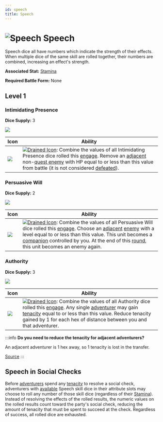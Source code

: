 ```yaml
---
id: speech
title: Speech
---
```


# <img src="/icons/skills/speech/icon.png" alt="Speech" className="icon-svg" /> Speech

Speech dice all have numbers which indicate the strength of their effects. When multiple dice of the same skill are rolled together, their numbers are combined, increasing an effect's strength.

**Associated Stat:** [Stamina](/docs/adventurer/stats/stamina)

**Required Battle Form:** None

## Level 1

### Intimidating Presence

**Dice Supply:** 3

<img src="/icons/skills/speech/intimidating-presence-all-results.png" className="skill-icon" />

| Icon                                                                                | Ability                                                                                                                                                                                                                                                                                                                                                                                                                          |
| ----------------------------------------------------------------------------------- | -------------------------------------------------------------------------------------------------------------------------------------------------------------------------------------------------------------------------------------------------------------------------------------------------------------------------------------------------------------------------------------------------------------------------------- |
| <img src="/icons/skills/speech/intimidating-presence.png" className="skill-icon" /> | [<img src="/icons/drained.svg" alt="Drained Icon" className="icon-svg" />](/docs/glossary/drained): Combine the values of all Intimidating Presence dice rolled this [engage](/docs/battles/adventurer-turn/engage). Remove an [adjacent](/docs/glossary/adjacent) non-[quest enemy](/docs/glossary/quest-unit) with HP equal to or less than this value from battle (it is not considered [defeated](/docs/glossary/defeated)). |

### Persuasive Will

**Dice Supply:** 2

<img src="/icons/skills/speech/persuasive-will-all-results.png" className="skill-icon" />

| Icon                                                                          | Ability                                                                                                                                                                                                                                                                                                                                                                                                                                                                                                          |
| ----------------------------------------------------------------------------- | ---------------------------------------------------------------------------------------------------------------------------------------------------------------------------------------------------------------------------------------------------------------------------------------------------------------------------------------------------------------------------------------------------------------------------------------------------------------------------------------------------------------- |
| <img src="/icons/skills/speech/persuasive-will.png" className="skill-icon" /> | [<img src="/icons/drained.svg" alt="Drained Icon" className="icon-svg" />](/docs/glossary/drained): Combine the values of all Persuasive Will dice rolled this [engage](/docs/battles/adventurer-turn/engage). Choose an [adjacent](/docs/glossary/adjacent) [enemy](/docs/glossary/enemy) with a level equal to or less than this value. This unit becomes a [companion](/docs/glossary/companion) controlled by you. At the end of this [round](/docs/battles/battle-round), this unit becomes an enemy again. |

### Authority

**Dice Supply:** 3

<img src="/icons/skills/speech/authority-all-results.png" className="skill-icon" />

| Icon                                                                    | Ability                                                                                                                                                                                                                                                                                                                                                                                                                          |
| ----------------------------------------------------------------------- | -------------------------------------------------------------------------------------------------------------------------------------------------------------------------------------------------------------------------------------------------------------------------------------------------------------------------------------------------------------------------------------------------------------------------------- |
| <img src="/icons/skills/speech/authority.png" className="skill-icon" /> | [<img src="/icons/drained.svg" alt="Drained Icon" className="icon-svg" />](/docs/glossary/drained): Combine the values of all Authority dice rolled this [engage](/docs/battles/adventurer-turn/engage). Any single [adventurer](/docs/glossary/adventurer) may gain [tenacity](/docs/glossary/tenacity) equal to or less than this value. Reduce tenacity gained by 1 for each hex of distance between you and that adventurer. |

:::info
**Do you need to reduce the tenacity for adjacent adventurers?**

An adjacent adventurer is 1 hex away, so 1 tenacity is lost in the transfer.

<a href="https://discord.com/channels/273472391403798528/1361396124782694450/1372224678479003669" target="_blank">Source</a>
:::

## Speech in Social Checks

Before [adventurers](/docs/glossary/adventurer) spend any [tenacity](/docs/glossary/tenacity) to resolve a social check, adventurers with [available](/docs/glossary/available) Speech skill dice in their attribute slots may choose to roll any number of those skill dice (regardless of their [Stamina](/docs/adventurer/stats/stamina)). Instead of resolving the effects of the rolled results, the numeric values on the rolled results count toward the party's social check, reducing the amount of tenacity that must be spent to succeed at the check. Regardless of success, all rolled dice are exhausted.
